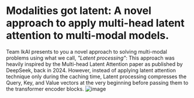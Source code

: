 # Modalities got latent: A novel approach to apply multi-head latent attention to multi-modal models.

Team IkAI presents to you a novel approach to solving multi-modal problems using what we call, *"Latent processing"*:
This approach was heavily inspired by the Multi-head Latent Attention paper as published by DeepSeek, back in 2024.
However, instead of applying latent attention technique only during the caching time, Latent processing compresses the Query, Key, and Value vectors at the very beginning before passing them to the transformer encoder blocks.
![image](https://github.com/user-attachments/assets/79327f67-0100-4f47-92ae-e5ef1eed3b2e)

